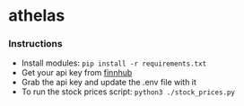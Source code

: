 # athelas

### Instructions

- Install modules: `pip install -r requirements.txt`
- Get your api key from [finnhub](https://finnhub.io/)
- Grab the api key and update the .env file with it
- To run the stock prices script: `python3 ./stock_prices.py`